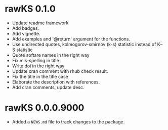 # rawKS 0.1.0

* Update readme framework
* Add badges.
* Add vignette.
* Add examples and '@return' argument for the functions.
* Use undirected quotes, kolmogorov-smirnov (k-s) statistic instead of K–S statistic
* Quote softare names in the right way
* Fix mis-spelling in title
* Write doi in the right way
* Update cran comment with rhub check result.
* Fix the title in the title case
* Elaborate the description with references.
* Add cran comments, update desc.

# rawKS 0.0.0.9000

* Added a `NEWS.md` file to track changes to the package.
